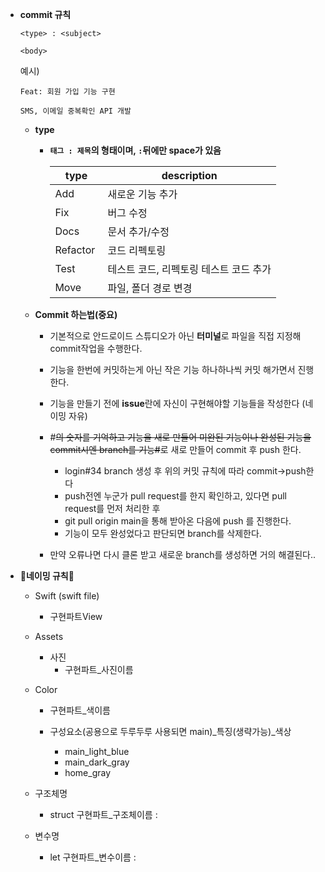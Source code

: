 - **commit 규칙**
    
    ```
    <type> : <subject>
    
    <body>
    ```
    
    예시)
    
    ```
    Feat: 회원 가입 기능 구현
    
    SMS, 이메일 중복확인 API 개발
    ```
    
    - **type**
        - **`태그 : 제목`의 형태이며, `:`뒤에만 space가 있음**
            
            
            | type | description |
            | --- | --- |
            | Add | 새로운 기능 추가 |
            | Fix  | 버그 수정 |
            | Docs  | 문서 추가/수정 |
            | Refactor  | 코드 리펙토링 |
            | Test  | 테스트 코드, 리펙토링 테스트 코드 추가 |
            | Move | 파일, 폴더 경로 변경 |

        

  
    - **Commit 하는법(중요)**
        - 기본적으로 안드로이드 스튜디오가 아닌 **터미널**로 파일을 직접 지정해 commit작업을 수행한다.
        - 기능을 한번에 커밋하는게 아닌 작은 기능 하나하나씩 커밋 해가면서 진행한다.
        - 기능을 만들기 전에 **issue**란에 자신이 구현해야할 기능들을 작성한다 (네이밍 자유)

            
        - #~~의 숫자를 기억하고 기능을 새로 만들어 미완된 기능이나 완성된 기능을 commit시엔 branch를 기능#~~로 새로 만들어 commit 후 push 한다.
            - login#34 branch 생성 후 위의 커밋 규칙에 따라 commit→push한다
            - push전엔 누군가 pull request를 한지 확인하고, 있다면 pull request를 먼저 처리한 후
            - git pull origin main을 통해 받아온 다음에 push 를 진행한다.
            - 기능이 모두 완성었다고 판단되면 branch를 삭제한다.
        - 만약 오류나면 다시 클론 받고 새로운 branch를 생성하면 거의 해결된다..


- **🌸네이밍 규칙🌸**
    - Swift (swift file)
        - 구현파트View
  
    - Assets
        - 사진
            - 구현파트_사진이름
              
    - Color
        - 구현파트_색이름

        - 구성요소(공용으로 두루두루 사용되면 main)_특징(생략가능)_색상
            - main_light_blue
            - main_dark_gray
            - home_gray

    - 구조체명
        - struct 구현파트_구조체이름 :     

    - 변수명
        - let 구현파트_변수이름 :     



